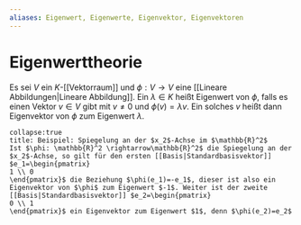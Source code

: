 ```yaml
---
aliases: Eigenwert, Eigenwerte, Eigenvektor, Eigenvektoren
---
```

# Eigenwerttheorie
Es sei $V$ ein $K$-[[Vektorraum]] und $\phi: V\rightarrow V$ eine [[Lineare Abbildungen|Lineare Abbildung]]. Ein $\lambda \in K$ heißt Eigenwert von $\phi$, falls es einen Vektor $v \in V$ gibt mit $v\neq 0$ und $\phi(v)=\lambda v$. Ein solches $v$ heißt dann Eigenvektor von $\phi$ zum Eigenwert $\lambda$.

```ad-example
collapse:true
title: Beispiel: Spiegelung an der $x_2$-Achse im $\mathbb{R}^2$
Ist $\phi: \mathbb{R}^2 \rightarrow\mathbb{R}^2$ die Spiegelung an der $x_2$-Achse, so gilt für den ersten [[Basis|Standardbasisvektor]] $e_1=\begin{pmatrix}
1 \\ 0
\end{pmatrix}$ die Beziehung $\phi(e_1)=-e_1$, dieser ist also ein Eigenvektor von $\phi$ zum Eigenwert $-1$. Weiter ist der zweite [[Basis|Standardbasisvektor]] $e_2=\begin{pmatrix}
0 \\ 1
\end{pmatrix}$ ein Eigenvektor zum Eigenwert $1$, denn $\phi(e_2)=e_2$
```
